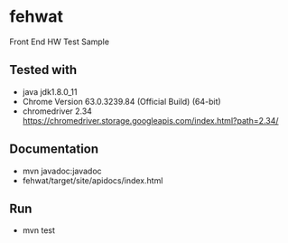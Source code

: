 # fehwat
Front End HW Test Sample


## Tested with
* java jdk1.8.0_11
* Chrome Version 63.0.3239.84 (Official Build) (64-bit)
* chromedriver 2.34 https://chromedriver.storage.googleapis.com/index.html?path=2.34/

## Documentation
* mvn javadoc:javadoc
* fehwat/target/site/apidocs/index.html

## Run
* mvn test


